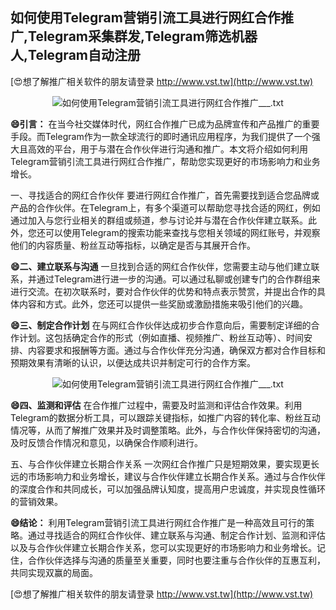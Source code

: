 ## **如何使用Telegram营销引流工具进行网红合作推广,Telegram采集群发,Telegram筛选机器人,Telegram自动注册**

[😍想了解推广相关软件的朋友请登录 http://www.vst.tw](http://www.vst.tw)

 <center><img src="https://vst.tw/MP4/tuiguang/png/0.png" alt="如何使用Telegram营销引流工具进行网红合作推广___.txt"></center>

**😄引言：**
在当今社交媒体时代，网红合作推广已成为品牌宣传和产品推广的重要手段。而Telegram作为一款全球流行的即时通讯应用程序，为我们提供了一个强大且高效的平台，用于与潜在合作伙伴进行沟通和推广。本文将介绍如何利用Telegram营销引流工具进行网红合作推广，帮助您实现更好的市场影响力和业务增长。

一、寻找适合的网红合作伙伴
要进行网红合作推广，首先需要找到适合您品牌或产品的合作伙伴。在Telegram上，有多个渠道可以帮助您寻找合适的网红，例如通过加入与您行业相关的群组或频道，参与讨论并与潜在合作伙伴建立联系。此外，您还可以使用Telegram的搜索功能来查找与您相关领域的网红账号，并观察他们的内容质量、粉丝互动等指标，以确定是否与其展开合作。

**😄二、建立联系与沟通**
一旦找到合适的网红合作伙伴，您需要主动与他们建立联系，并通过Telegram进行进一步的沟通。可以通过私聊或创建专门的合作群组来进行交流。在初次联系时，要对合作伙伴的优势和特点表示赞赏，并提出合作的具体内容和方式。此外，您还可以提供一些奖励或激励措施来吸引他们的兴趣。

**😄三、制定合作计划**
在与网红合作伙伴达成初步合作意向后，需要制定详细的合作计划。这包括确定合作的形式（例如直播、视频推广、粉丝互动等）、时间安排、内容要求和报酬等方面。通过与合作伙伴充分沟通，确保双方都对合作目标和预期效果有清晰的认识，以便达成共识并制定可行的合作方案。

 <center><img src="https://vst.tw/MP4/tuiguang/png/1.png" alt="如何使用Telegram营销引流工具进行网红合作推广___.txt"></center>

**😄四、监测和评估**
在合作推广过程中，需要及时监测和评估合作效果。利用Telegram的数据分析工具，可以跟踪关键指标，如推广内容的转化率、粉丝互动情况等，从而了解推广效果并及时调整策略。此外，与合作伙伴保持密切的沟通，及时反馈合作情况和意见，以确保合作顺利进行。

五、与合作伙伴建立长期合作关系
一次网红合作推广只是短期效果，要实现更长远的市场影响力和业务增长，建议与合作伙伴建立长期合作关系。通过与合作伙伴的深度合作和共同成长，可以加强品牌认知度，提高用户忠诚度，并实现良性循环的营销效果。

**😄结论：**
利用Telegram营销引流工具进行网红合作推广是一种高效且可行的策略。通过寻找适合的网红合作伙伴、建立联系与沟通、制定合作计划、监测和评估以及与合作伙伴建立长期合作关系，您可以实现更好的市场影响力和业务增长。记住，合作伙伴选择与沟通的质量至关重要，同时也要注重与合作伙伴的互惠互利，共同实现双赢的局面。

[😍想了解推广相关软件的朋友请登录 http://www.vst.tw](http://www.vst.tw)



